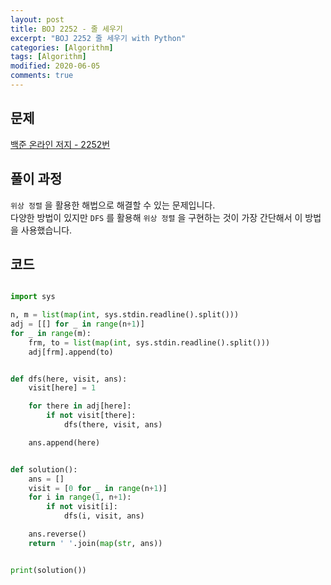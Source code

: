 ```yaml
---
layout: post
title: BOJ 2252 - 줄 세우기
excerpt: "BOJ 2252 줄 세우기 with Python"
categories: [Algorithm]
tags: [Algorithm]
modified: 2020-06-05
comments: true
---
```


## 문제
[백준 온라인 저지 - 2252번](https://www.acmicpc.net/problem/2252)

## 풀이 과정
`위상 정렬` 을 활용한 해법으로 해결할 수 있는 문제입니다. <br>
다양한 방법이 있지만 `DFS` 를 활용해 `위상 정렬` 을 구현하는 것이 가장 간단해서 이 방법을 사용했습니다. <br>

## 코드

~~~ python

import sys

n, m = list(map(int, sys.stdin.readline().split()))
adj = [[] for _ in range(n+1)]
for _ in range(m):
    frm, to = list(map(int, sys.stdin.readline().split()))
    adj[frm].append(to)


def dfs(here, visit, ans):
    visit[here] = 1

    for there in adj[here]:
        if not visit[there]:
            dfs(there, visit, ans)

    ans.append(here)


def solution():
    ans = []
    visit = [0 for _ in range(n+1)]
    for i in range(1, n+1):
        if not visit[i]:
            dfs(i, visit, ans)

    ans.reverse()
    return ' '.join(map(str, ans))


print(solution())

~~~